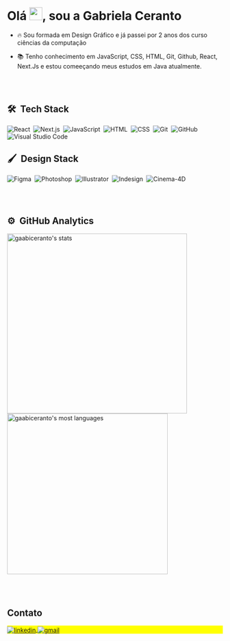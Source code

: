 
<h1 align="left">Olá <img src="https://raw.githubusercontent.com/kaueMarques/kaueMarques/master/hi.gif" height="30px">, sou a Gabriela Ceranto</h1>


- 🔥 Sou formada em Design Gráfico e já passei por 2 anos dos curso ciências da computação

- 📚 Tenho conhecimento em JavaScript, CSS, HTML, Git, Github, React, Next.Js e estou comeeçando meus estudos em Java atualmente.




<br><br>

## 🛠 &nbsp;Tech Stack

![React](https://img.shields.io/badge/-React-05122A?style=flat&logo=react)&nbsp;
![Next.js](https://img.shields.io/badge/-Next.js-05122A?style=flat&logo=next.js)&nbsp;
![JavaScript](https://img.shields.io/badge/-JavaScript-05122A?style=flat&logo=javascript)&nbsp;
![HTML](https://img.shields.io/badge/-HTML-05122A?style=flat&logo=HTML5)&nbsp;
![CSS](https://img.shields.io/badge/-CSS-05122A?style=flat&logo=CSS3&logoColor=1572B6)&nbsp;
![Git](https://img.shields.io/badge/-Git-05122A?style=flat&logo=git)&nbsp;
![GitHub](https://img.shields.io/badge/-GitHub-05122A?style=flat&logo=github)&nbsp;
![Visual Studio Code](https://img.shields.io/badge/-Visual%20Studio%20Code-05122A?style=flat&logo=visual-studio-code&logoColor=007ACC)&nbsp;

## 🖌️ &nbsp;Design Stack
![Figma](https://img.shields.io/badge/-Figma-05122A?style=flat&logo=figma)&nbsp;
![Photoshop](https://img.shields.io/badge/-Photoshop-05122A?style=flat&logo=adobePhotoshop)&nbsp;
![Illustrator](https://img.shields.io/badge/-Illustrator-05122A?style=flat&logo=adobeIllustrator)&nbsp;
![Indesign](https://img.shields.io/badge/-Indesign-05122A?style=flat&logo=adobeIndesign)&nbsp;
![Cinema-4D](https://img.shields.io/badge/-Cinema4D-05122A?style=flat&logo=cinema4d)&nbsp;



<br><br>

## ⚙️ &nbsp;GitHub Analytics

<p align="left">
<img width="420em" src="https://github-readme-stats.vercel.app/api?username=gaabiceranto&show_icons=true&theme=vision-friendly-dark" alt="gaabiceranto's stats"/>
<img width="375em" src="https://github-readme-stats.vercel.app/api/top-langs/?username=gaabiceranto&layout=compact&theme=vision-friendly-dark" alt="gaabiceranto's most languages"/>
</p>


<br><br>

## Contato

<p align="left" style="background:yellow">
<a href="https://www.linkedin.com/in/gabriela-ceranto-730304159/" target="_blank">
  <img align="center" src="https://img.shields.io/badge/-gabrielaceranto-05122A?style=flat&logo=linkedin" alt="linkedin"/>
</a>
  <a href="mailto:gabiceranto@gmail.com" target="_blank">
  <img align="center" src="https://img.shields.io/badge/-gabiceranto-05122A?style=flat&logo=gmail" alt="gmail"/>
</a>
 


